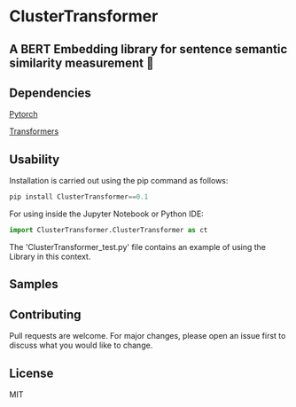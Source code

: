 # ClusterTransformer

## A BERT Embedding library for sentence semantic similarity measurement :robot:




## Dependencies

<a href="https://pytorch.org/">Pytorch</a>


<a href="https://huggingface.co/transformers/">Transformers</a>





## Usability

Installation is carried out using the pip command as follows:

```python
pip install ClusterTransformer==0.1
```

For using inside the Jupyter Notebook or Python IDE:

```python
import ClusterTransformer.ClusterTransformer as ct
```

The  'ClusterTransformer_test.py' file contains an example of using the Library in this context.

## Samples


## Contributing

Pull requests are welcome. For major changes, please open an issue first to discuss what you would like to change.

## License

MIT

